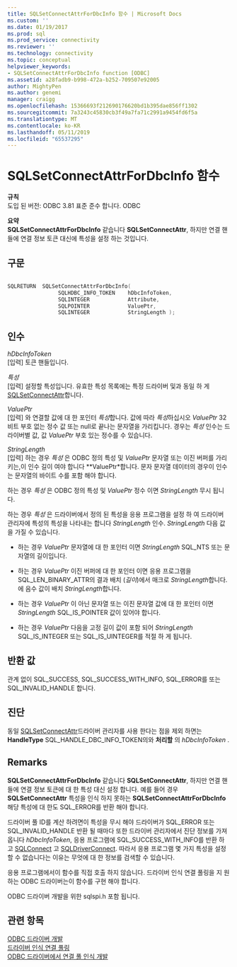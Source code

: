 ```yaml
---
title: SQLSetConnectAttrForDbcInfo 함수 | Microsoft Docs
ms.custom: ''
ms.date: 01/19/2017
ms.prod: sql
ms.prod_service: connectivity
ms.reviewer: ''
ms.technology: connectivity
ms.topic: conceptual
helpviewer_keywords:
- SQLSetConnectAttrForDbcInfo function [ODBC]
ms.assetid: a28fadb9-b998-472a-b252-709507e92005
author: MightyPen
ms.author: genemi
manager: craigg
ms.openlocfilehash: 15366693f212690176620bd1b395dae856ff1302
ms.sourcegitcommit: 7a3243c45830cb3f49a7fa71c2991a9454fd6f5a
ms.translationtype: MT
ms.contentlocale: ko-KR
ms.lasthandoff: 05/11/2019
ms.locfileid: "65537295"
---
```

# <a name="sqlsetconnectattrfordbcinfo-function"></a>SQLSetConnectAttrForDbcInfo 함수
**규칙**  
 도입 된 버전: ODBC 3.81 표준 준수 합니다. ODBC  
  
 **요약**  
 **SQLSetConnectAttrForDbcInfo** 같습니다 **SQLSetConnectAttr**, 하지만 연결 핸들에 연결 정보 토큰 대신에 특성을 설정 하는 것입니다.  
  
## <a name="syntax"></a>구문  
  
```cpp
  
SQLRETURN  SQLSetConnectAttrForDbcInfo(  
                SQLHDBC_INFO_TOKEN    hDbcInfoToken,  
                SQLINTEGER            Attribute,  
                SQLPOINTER            ValuePtr,  
                SQLINTEGER            StringLength );  
```  
  
## <a name="arguments"></a>인수  
 *hDbcInfoToken*  
 [입력] 토큰 핸들입니다.  
  
 *특성*  
 [입력] 설정할 특성입니다. 유효한 특성 목록에는 특정 드라이버 및과 동일 하 게 [SQLSetConnectAttr](../../../odbc/reference/syntax/sqlsetconnectattr-function.md)합니다.  
  
 *ValuePtr*  
 [입력] 와 연결할 값에 대 한 포인터 *특성*합니다. 값에 따라 *특성*하십시오 *ValuePtr* 32 비트 부호 없는 정수 값 또는 null로 끝나는 문자열을 가리킵니다. 경우는 *특성* 인수는 드라이버별 값, 값 *ValuePtr* 부호 있는 정수를 수 있습니다.  
  
 *StringLength*  
 [입력] 하는 경우 *특성* 은 ODBC 정의 특성 및 *ValuePtr* 문자열 또는 이진 버퍼를 가리키는,이 인수 길이 여야 합니다 **ValuePtr*합니다. 문자 문자열 데이터의 경우이 인수는 문자열의 바이트 수를 포함 해야 합니다.  
  
 하는 경우 *특성* 은 ODBC 정의 특성 및 *ValuePtr* 정수 이면 *StringLength* 무시 됩니다.  
  
 하는 경우 *특성* 은 드라이버에서 정의 된 특성을 응용 프로그램을 설정 하 여 드라이버 관리자에 특성의 특성을 나타내는 합니다 *StringLength* 인수. *StringLength* 다음 값을 가질 수 있습니다.  
  
-   하는 경우 *ValuePtr* 문자열에 대 한 포인터 이면 *StringLength* SQL_NTS 또는 문자열의 길이입니다.  
  
-   하는 경우 *ValuePtr* 이진 버퍼에 대 한 포인터 이면 응용 프로그램을 SQL_LEN_BINARY_ATTR의 결과 배치 (*길이*)에서 매크로 *StringLength*합니다. 에 음수 값이 배치 *StringLength*합니다.  
  
-   하는 경우 *ValuePtr* 이 아닌 문자열 또는 이진 문자열 값에 대 한 포인터 이면 *StringLength* SQL_IS_POINTER 값이 있어야 합니다.  
  
-   하는 경우 *ValuePtr* 다음을 고정 길이 값이 포함 되어 *StringLength* SQL_IS_INTEGER 또는 SQL_IS_UINTEGER를 적절 하 게 됩니다.  
  
## <a name="returns"></a>반환 값  
 관계 없이 SQL_SUCCESS, SQL_SUCCESS_WITH_INFO, SQL_ERROR를 또는 SQL_INVALID_HANDLE 합니다.  
  
## <a name="diagnostics"></a>진단  
 동일 [SQLSetConnectAttr](../../../odbc/reference/syntax/sqlsetconnectattr-function.md)드라이버 관리자를 사용 한다는 점을 제외 하면는 **HandleType** SQL_HANDLE_DBC_INFO_TOKEN의와 **처리할** 의 *hDbcInfoToken* .  
  
## <a name="remarks"></a>Remarks  
 **SQLSetConnectAttrForDbcInfo** 같습니다 **SQLSetConnectAttr**, 하지만 연결 핸들에 연결 정보 토큰에 대 한 특성 대신 설정 합니다. 예를 들어 경우 **SQLSetConnectAttr** 특성을 인식 하지 못하는 **SQLSetConnectAttrForDbcInfo** 해당 특성에 대 한도 SQL_ERROR를 반환 해야 합니다.  
  
 드라이버 풀 ID를 계산 하려면이 특성을 무시 해야 드라이버가 SQL_ERROR 또는 SQL_INVALID_HANDLE 반환 될 때마다 또한 드라이버 관리자에서 진단 정보를 가져옵니다 *hDbcInfoToken*, 응용 프로그램에 SQL_SUCCESS_WITH_INFO를 반환 하 고 [SQLConnect](../../../odbc/reference/syntax/sqlconnect-function.md) 고 [SQLDriverConnect](../../../odbc/reference/syntax/sqldriverconnect-function.md). 따라서 응용 프로그램 몇 가지 특성을 설정할 수 없습니다는 이유는 무엇에 대 한 정보를 검색할 수 있습니다.  
  
 응용 프로그램에서이 함수를 직접 호출 하지 않습니다. 드라이버 인식 연결 풀링을 지 원하는 ODBC 드라이버는이 함수를 구현 해야 합니다.  
  
 ODBC 드라이버 개발을 위한 sqlspi.h 포함 됩니다.  
  
## <a name="see-also"></a>관련 항목  
 [ODBC 드라이버 개발](../../../odbc/reference/develop-driver/developing-an-odbc-driver.md)   
 [드라이버 인식 연결 풀링](../../../odbc/reference/develop-app/driver-aware-connection-pooling.md)   
 [ODBC 드라이버에서 연결 풀 인식 개발](../../../odbc/reference/develop-driver/developing-connection-pool-awareness-in-an-odbc-driver.md)
